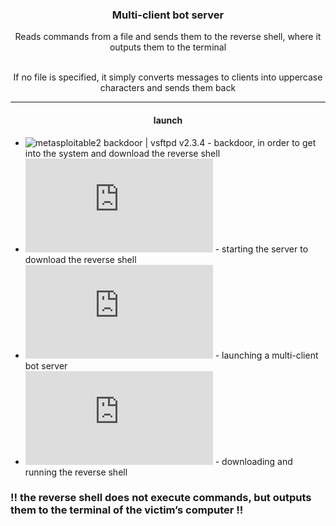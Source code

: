 <h3 align="center">Multi-client bot server</h3>
<p align="center">Reads commands from a file and sends them to the reverse shell, where it outputs them to the terminal</p>

<p align="center"><br>If no file is specified, it simply converts messages to clients into uppercase characters and sends them back</p>

----

<h4 align="center">launch</h4>

* ![metasploitable2 backdoor | vsftpd v2.3.4](https://github.com/hellcard/100-days-cyber-security/tree/main/metasploitable2-backdoor) - backdoor, in order to get into the system and download the reverse shell
* ![kali tab-2](https://github.com/hellcard/multi-client-bot-server/blob/main/kali/tab-2.sh) - starting the server to download the reverse shell
* ![kali tab-3](https://github.com/hellcard/multi-client-bot-server/blob/main/kali/tab-3.sh) - launching a multi-client bot server
* ![kali tab-1](https://github.com/hellcard/multi-client-bot-server/blob/main/kali/tab-1.sh) - downloading and running the reverse shell

### !! the reverse shell does not execute commands, but outputs them to the terminal of the victim’s computer !!
